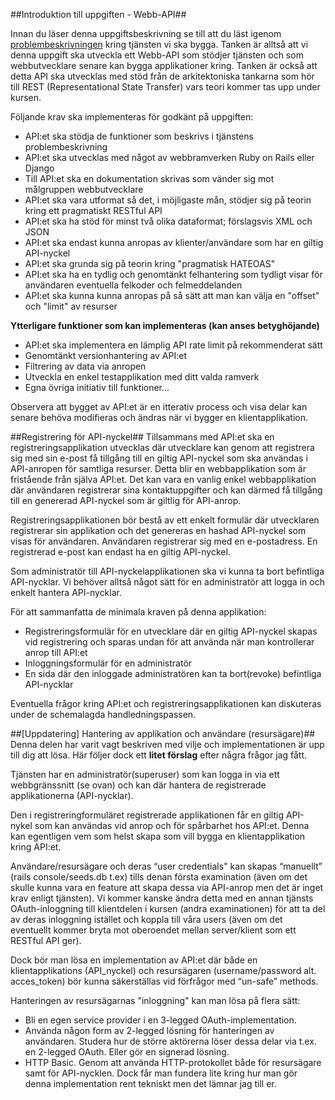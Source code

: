 ##Introduktion till uppgiften - Webb-API##

Innan du läser denna uppgiftsbeskrivning se till att du läst igenom [problembeskrivningen](https://coursepress.lnu.se/kurs/webbramverk/tjansten-toerh/) kring tjänsten vi ska bygga.
Tanken är alltså att vi denna uppgift ska utveckla ett Webb-API som stödjer tjänsten och som webbutvecklare senare kan bygga applikationer kring. Tanken är också att detta API ska utvecklas med stöd från de arkitektoniska tankarna som hör till REST (Representational State Transfer) vars teori kommer tas upp under kursen.

Följande krav ska implementeras för godkänt på uppgiften:

* API:et ska stödja de funktioner som beskrivs i tjänstens problembeskrivning
* API:et ska utvecklas med något av webbramverken Ruby on Rails eller Django
* Till API:et ska en dokumentation skrivas som vänder sig mot målgruppen webbutvecklare
* API:et ska vara utformat så det, i möjligaste mån, stödjer sig på teorin kring ett pragmatiskt RESTful API
* API:et ska ha stöd för minst två olika dataformat; förslagsvis XML och JSON
* API:et ska endast kunna anropas av klienter/användare som har en giltig API-nyckel
* API:et ska grunda sig på teorin kring "pragmatisk HATEOAS"
* API:et ska ha en tydlig och genomtänkt felhantering som tydligt visar för användaren eventuella felkoder och felmeddelanden
* API:et ska kunna kunna anropas på så sätt att man kan välja en "offset" och "limit" av resurser




**Ytterligare funktioner som kan implementeras (kan anses betyghöjande)**

* API:et ska implementera en lämplig API rate limit på rekommenderat sätt
* Genomtänkt versionhantering av API:et
* Filtrering av data via anropen
* Utveckla en enkel testapplikation med ditt valda ramverk
* Egna övriga initiativ till funktioner...

Observera att bygget av API:et är en itterativ process och visa delar kan senare behöva modifieras och ändras när vi bygger en klientapplikation.

##Registrering för API-nyckel##
Tillsammans med API:et ska en registreringsapplikation utvecklas där utvecklare kan genom att registrera sig med sin e-post få tillgång till en giltig API-nyckel som ska användas i API-anropen för samtliga resurser. Detta blir en webbapplikation som är fristående från själva API:et. Det kan vara en vanlig enkel webbapplikation där användaren registrerar sina kontaktuppgifter och kan därmed få tillgång till en genererad API-nyckel som är giltlig för API-anrop. 

Registreringsapplikationen bör bestå av ett enkelt formulär där utvecklaren registrerar sin applikation och det genereras en hashad API-nyckel som visas för användaren. Användaren registrerar sig med en e-postadress. En registrerad e-post kan endast ha en giltig API-nyckel.

Som administratör till API-nyckelapplikationen ska vi kunna ta bort befintliga API-nycklar. Vi behöver alltså något sätt för en administratör att logga in och enkelt hantera API-nycklar.

För att sammanfatta de minimala kraven på denna applikation:

* Registreringsformulär för en utvecklare där en giltig API-nyckel skapas vid registrering och sparas undan för att använda när man kontrollerar anrop till API:et
* Inloggningsformulär för en administratör 
* En sida där den inloggade administratören kan ta bort(revoke) befintliga API-nycklar

Eventuella frågor kring API:et och registreringsapplikationen kan diskuteras under de schemalagda handledningspassen.

##[Uppdatering] Hantering av applikation och användare (resursägare)##
Denna delen har varit vagt beskriven med vilje och implementationen är upp till dig att lösa. Här följer dock ett **litet förslag** efter några frågor jag fått.  

Tjänsten har en administratör(superuser) som kan logga in via ett webbgränssnitt (se ovan) och kan där hantera de registrerade applikationerna (API-nycklar).

Den i registreringformuläret registrerade applikationen får en giltig API-nykel som kan användas vid anrop och för spårbarhet hos API:et. Denna kan egentligen vem som helst skapa som vill bygga en klientapplikation kring API:et.

Användare/resursägare och deras “user credentials" kan skapas “manuellt” (rails console/seeds.db t.ex) tills denan första examination (även om det skulle kunna vara en feature att skapa dessa via API-anrop men det är inget krav enligt tjänsten). Vi kommer kanske ändra detta med en annan tjänsts OAuth-inloggning till klientdelen i kursen (andra examinationen) för att ta del av deras inloggning istället och koppla till våra users (även om det eventuellt kommer bryta mot oberoendet mellan server/klient som ett RESTful API ger). 

Dock bör man lösa en implementation av API:et där både en klientapplikations (API_nyckel) och resursägaren (username/password alt. acces_token) bör kunna säkerställas vid förfrågor med “un-safe” methods. 

Hanteringen av resursägarnas "inloggning" kan man lösa på flera sätt:

* Bli en egen service provider i en 3-legged OAuth-implementation. 
* Använda någon form av 2-legged lösning för hanteringen av användaren. Studera hur de större aktörerna löser dessa delar via t.ex. en 2-legged OAuth. Eller gör en signerad lösning.
* HTTP Basic. Genom att använda HTTP-protokollet både för resursägare samt för API-nycklen. Dock får man fundera lite kring hur man gör denna implementation rent tekniskt men det lämnar jag till er.
